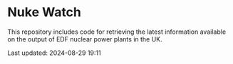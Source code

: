 # Nuke Watch

This repository includes code for retrieving the latest information available on the output of EDF nuclear power plants in the UK.

Last updated: 2024-08-29 19:11